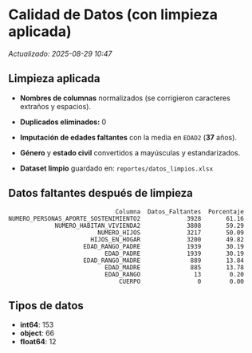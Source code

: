 # Calidad de Datos (con limpieza aplicada)

_Actualizado: 2025-08-29 10:47_



## Limpieza aplicada

- **Nombres de columnas** normalizados (se corrigieron caracteres extraños y espacios).

- **Duplicados eliminados:** 0

- **Imputación de edades faltantes** con la media en `EDAD2` (**37** años).

- **Género** y **estado civil** convertidos a mayúsculas y estandarizados.

- **Dataset limpio** guardado en: `reportes/datos_limpios.xlsx`



## Datos faltantes después de limpieza

```
                              Columna  Datos_Faltantes  Porcentaje
NUMERO_PERSONAS_APORTE_SOSTENIMIENTO2             3928       61.16
             NUMERO_HABITAN_VIVIENDA2             3808       59.29
                         NUMERO_HIJOS             3217       50.09
                       HIJOS_EN_HOGAR             3200       49.82
                     EDAD_RANGO_PADRE             1939       30.19
                           EDAD_PADRE             1939       30.19
                     EDAD_RANGO_MADRE              889       13.84
                           EDAD_MADRE              885       13.78
                           EDAD_RANGO               13        0.20
                               CUERPO                0        0.00
```



## Tipos de datos

- **int64**: 153
- **object**: 66
- **float64**: 12